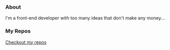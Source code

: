 ### About

I'm a front-end developer with too many ideas that don't make any money...

### My Repos

[Checkout my repos](https://github.com/jeffhodnett?tab=repositories)